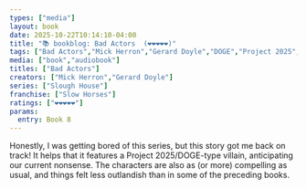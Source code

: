 ```yaml
---
types: ["media"]
layout: book
date: 2025-10-22T10:14:10-04:00
title: "📚 bookblog: Bad Actors  (❤️❤️❤️❤️❤️)"
tags: ["Bad Actors","Mick Herron","Gerard Doyle","DOGE","Project 2025","Slough House","Slow Horses"]
media: ["book","audiobook"]
titles: ["Bad Actors"]
creators: ["Mick Herron","Gerard Doyle"]
series: ["Slough House"]
franchise: ["Slow Horses"]
ratings: ["❤️❤️❤️❤️❤️"]
params:
  entry: Book 8
---
```


Honestly, I was getting bored of this series, but this story got me back on track! It helps that it features a Project 2025/DOGE-type villain, anticipating our current nonsense. The characters are also as (or more) compelling as usual, and things felt less outlandish than in some of the preceding books.